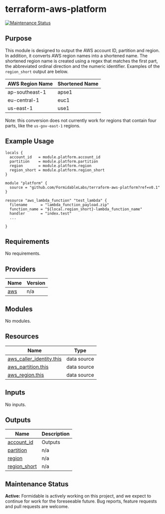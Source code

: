 # terraform-aws-platform

[![Maintenance Status][maintenance-image]](#maintenance-status)

## Purpose

This module is designed to output the AWS account ID, partition and region. In addition, it converts AWS region names into a shortened name. The shortened region name is created using a regex that matches the first part, the abbreviated ordinal direction and the numeric identifier. Examples of the `region_short` output are below.

| AWS Region Name | Shortened Name |
| --------------- | -------------- |
| ap-southeast-1  | apse1          |
| eu-central-1    | euc1           |
| us-east-1       | use1           |

Note: this conversion does not currently work for regions that contain four parts, like the `us-gov-east-1` regions.

## Example Usage

```
locals {
  account_id   = module.platform.account_id
  partition    = module.platform.partition
  region       = module.platform.region
  region_short = module.platform.region_short
}

module "platform" {
  source = "github.com/FormidableLabs/terraform-aws-platform?ref=v0.1"
}

resource "aws_lambda_function" "test_lambda" {
  filename      = "lambda_function_payload.zip"
  function_name = "${local.region_short}-lambda_function_name"
  handler       = "index.test"
  ...

}

```

<!-- BEGIN_TF_DOCS -->
<!-- Force-rerun -->

## Requirements

No requirements.

## Providers

| Name                                             | Version |
| ------------------------------------------------ | ------- |
| <a name="provider_aws"></a> [aws](#provider_aws) | n/a     |

## Modules

No modules.

## Resources

| Name                                                                                                                       | Type        |
| -------------------------------------------------------------------------------------------------------------------------- | ----------- |
| [aws_caller_identity.this](https://registry.terraform.io/providers/hashicorp/aws/latest/docs/data-sources/caller_identity) | data source |
| [aws_partition.this](https://registry.terraform.io/providers/hashicorp/aws/latest/docs/data-sources/partition)             | data source |
| [aws_region.this](https://registry.terraform.io/providers/hashicorp/aws/latest/docs/data-sources/region)                   | data source |

## Inputs

No inputs.

## Outputs

| Name                                                                    | Description |
| ----------------------------------------------------------------------- | ----------- |
| <a name="output_account_id"></a> [account_id](#output_account_id)       | Outputs     |
| <a name="output_partition"></a> [partition](#output_partition)          | n/a         |
| <a name="output_region"></a> [region](#output_region)                   | n/a         |
| <a name="output_region_short"></a> [region_short](#output_region_short) | n/a         |

<!-- END_TF_DOCS -->

[maintenance-image]: https://img.shields.io/badge/maintenance-active-green.svg?color=brightgreen&style=flat

## Maintenance Status

**Active:** Formidable is actively working on this project, and we expect to continue for work for the foreseeable future. Bug reports, feature requests and pull requests are welcome.
